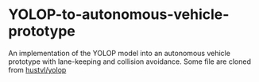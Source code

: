 # YOLOP-to-autonomous-vehicle-prototype
An implementation of the YOLOP model into an autonomous vehicle prototype with lane-keeping and collision avoidance. Some file are cloned from [hustvl/yolop](https://github.com/noraasicnarf/YOLOP-to-autonomous-vehicle-prototype)


